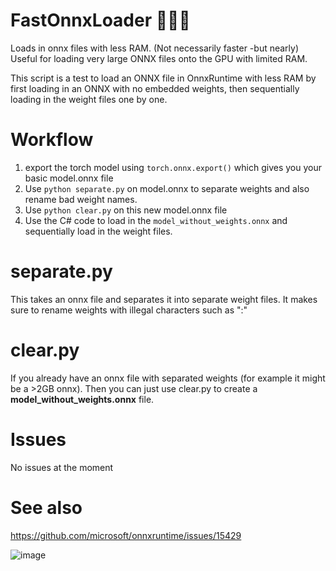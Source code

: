 # FastOnnxLoader 🚀👩‍🚀
Loads in onnx files with less RAM. (Not necessarily faster -but nearly) Useful for loading very large ONNX files onto the GPU with limited RAM.

This script is a test to load an ONNX file in OnnxRuntime with less RAM by first loading in an ONNX with no embedded weights, then sequentially loading in the weight files one by one.

Workflow
===
1. export the torch model using `torch.onnx.export()` which gives you your basic model.onnx file
2. Use `python separate.py` on model.onnx to separate weights and also rename bad weight names.
3. Use `python clear.py` on this new model.onnx file
4. Use the C# code to load in the `model_without_weights.onnx` and sequentially load in the weight files.

separate.py
===
This takes an onnx file and separates it into separate weight files. It makes sure to rename weights with illegal characters such as ":"

clear.py
===
If you already have an onnx file with separated weights (for example it might be a >2GB onnx). Then you can just use clear.py to create a **model_without_weights.onnx** file.


Issues
===
No issues at the moment


See also
===
https://github.com/microsoft/onnxruntime/issues/15429


![image](https://user-images.githubusercontent.com/33497043/230762304-1123df5c-e374-4614-8a5e-8ddc28452def.png)

